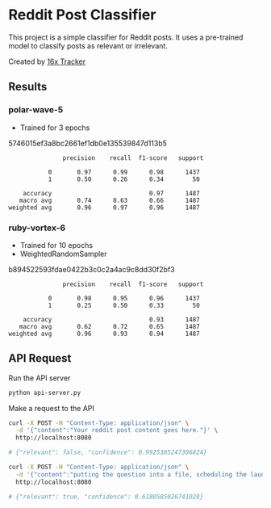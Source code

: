 # Reddit Post Classifier

This project is a simple classifier for Reddit posts. It uses a pre-trained model to classify posts as relevant or irrelevant.

Created by [16x Tracker](https://tracker.16x.engineer/)

## Results

### polar-wave-5

- Trained for 3 epochs

5746015ef3a8bc2661ef1db0e135539847d113b5

```
               precision    recall  f1-score   support

           0       0.97      0.99      0.98      1437
           1       0.50      0.26      0.34        50

    accuracy                           0.97      1487
   macro avg       0.74      0.63      0.66      1487
weighted avg       0.96      0.97      0.96      1487
```

### ruby-vortex-6

- Trained for 10 epochs
- WeightedRandomSampler

b894522593fdae0422b3c0c2a4ac9c8dd30f2bf3

```
               precision    recall  f1-score   support

           0       0.98      0.95      0.96      1437
           1       0.25      0.50      0.33        50

    accuracy                           0.93      1487
   macro avg       0.62      0.72      0.65      1487
weighted avg       0.96      0.93      0.94      1487
```

## API Request

Run the API server

```bash
python api-server.py
```

Make a request to the API

```bash
curl -X POST -H "Content-Type: application/json" \
  -d '{"content":"Your reddit post content goes here."}' \
  http://localhost:8080

# {"relevant": false, "confidence": 0.9925305247306824}

curl -X POST -H "Content-Type: application/json" \
  -d '{"content":"putting the question into a file, scheduling the launch, open project, paste the question and have Claude write the answer in a file"}' \
  http://localhost:8080

# {"relevant": true, "confidence": 0.6180585026741028}
```
